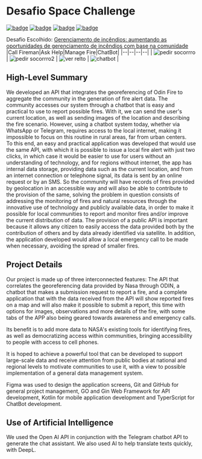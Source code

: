 # Desafio Space Challenge
[![badge](https://img.shields.io/badge/prototipo-figma-red)](https://www.figma.com/file/VL89dWkK1FKHlTRRFwUwiR/SpaceApps2023?type=design&node-id=0%3A1&mode=design&t=xzj6eWJx1QdqRAWd-1)
[![badge](https://img.shields.io/badge/fluxograma-figma-blue)](https://www.figma.com/file/qwLEcIzg0By7YxGsNKIB6T/Fluxos?type=whiteboard&node-id=0%3A1&t=iPoKMpisyWOd5RBk-1)
[![badge](https://img.shields.io/badge/app-prototype-red)](https://www.figma.com/proto/VL89dWkK1FKHlTRRFwUwiR/Prot%C3%B3tipo?page-id=0%3A1&type=design&node-id=25-1042&viewport=-2184%2C-33%2C0.44&t=vq7m7UTxUQgQOjnM-1&scaling=min-zoom&starting-point-node-id=25%3A1042&mode=design)
[![badge](https://img.shields.io/badge/chatbot-prototype-red)](https://www.figma.com/proto/VL89dWkK1FKHlTRRFwUwiR/Prot%C3%B3tipo?page-id=0%3A1&type=design&node-id=99-1704&viewport=-2184%2C-33%2C0.44&t=vq7m7UTxUQgQOjnM-1&scaling=min-zoom&starting-point-node-id=99%3A1704&show-proto-sidebar=1&mode=design)

Desafio Escolhido: [Gerenciamento de incêndios: aumentando as oportunidades de gerenciamento de incêndios com base na comunidade](https://github.com/filipecancio/space-apps-challenge/issues/1)
|Call Fireman|Ask Help|Manage Fire|ChatBot|
|--|--|--|--|
| ![pedir socorrro](https://github.com/filipecancio/space-apps-challenge/assets/13178261/cd98b267-4d07-4801-a162-72533b7f1ed6) | ![pedir socorrro2](https://github.com/filipecancio/space-apps-challenge/assets/13178261/71598093-cd62-4656-a5e2-300e4143e02a) | ![ver relto](https://github.com/filipecancio/space-apps-challenge/assets/13178261/61fb46a2-5ca5-4ecd-8172-984684a134ea) | ![chatbot](https://github.com/filipecancio/space-apps-challenge/assets/13178261/28a9e525-f47c-42bc-95f1-54fc8ef25433) |


## High-Level Summary
We developed an API that integrates the georeferencing of Odin Fire to aggregate the community in the generation of fire alert data. The community accesses our system through a chatbot that is easy and practical to use to report possible fires. With it, we can send the user's current location, as well as sending images of the location and describing the fire scenario. However, using a chatbot system today, whether via WhatsApp or Telegram, requires access to the local internet, making it impossible to focus on this routine in rural areas, far from urban centers.  
To this end, an easy and practical application was developed that would use the same API, with which it is possible to issue a local fire alert with just two clicks, in which case it would be easier to use for users without an understanding of technology, and for regions without internet, the app has internal data storage, providing data such as the current location, and from an internet connection or telephone signal, its data is sent by an online request or by an SMS.
So the community will have records of fires provided by geolocation in an accessible way and will also be able to contribute to the provision of the same, solving the problem in question consists of addressing the monitoring of fires and natural resources through the innovative use of technology and publicly available data, in order to make it possible for local communities to report and monitor fires and/or improve the current distribution of data.
The provision of a public API is important because it allows any citizen to easily access the data provided both by the contribution of others and by data already identified via satellite.
In addition, the application developed would allow a local emergency call to be made when necessary, avoiding the spread of smaller fires.

## Project Details
Our project is made up of three interconnected features: The API that correlates the georeferencing data provided by Nasa through ODIN, a chatbot that makes a submission request to report a fire, and a complete application that with the data received from the API will show reported fires on a map and will also make it possible to submit a report, this time with options for images, observations and more details of the fire, with some tabs of the APP also being geared towards awareness and emergency calls. 

Its benefit is to add more data to NASA's existing tools for identifying fires, as well as democratizing access within communities, bringing accessibility to people with access to cell phones.

It is hoped to achieve a powerful tool that can be developed to support large-scale data and receive attention from public bodies at national and regional levels to motivate communities to use it, with a view to possible implementation of a general data management system.

Figma was used to design the application screens, Git and GitHub for general project management, GO and Gin Web Framework for API development, Kotlin for mobile application development and TyperScript for ChatBot development.

## Use of Artificial Intelligence

We used the Open AI API in conjunction with the Telegram chatbot API to generate the chat assistant. We also used AI to help translate texts quickly, with DeepL.
